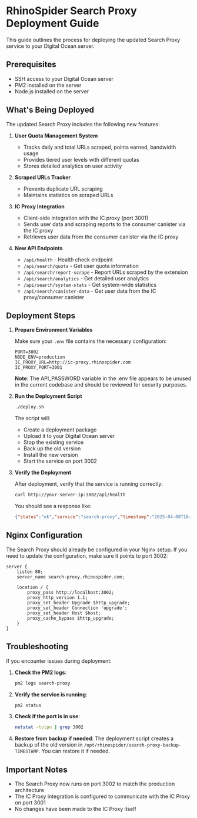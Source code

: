 # RhinoSpider Search Proxy Deployment Guide

This guide outlines the process for deploying the updated Search Proxy service to your Digital Ocean server.

## Prerequisites

- SSH access to your Digital Ocean server
- PM2 installed on the server
- Node.js installed on the server

## What's Being Deployed

The updated Search Proxy includes the following new features:

1. **User Quota Management System**
   - Tracks daily and total URLs scraped, points earned, bandwidth usage
   - Provides tiered user levels with different quotas
   - Stores detailed analytics on user activity

2. **Scraped URLs Tracker**
   - Prevents duplicate URL scraping
   - Maintains statistics on scraped URLs

3. **IC Proxy Integration**
   - Client-side integration with the IC proxy (port 3001)
   - Sends user data and scraping reports to the consumer canister via the IC proxy
   - Retrieves user data from the consumer canister via the IC proxy

4. **New API Endpoints**
   - `/api/health` - Health check endpoint
   - `/api/search/quota` - Get user quota information
   - `/api/search/report-scrape` - Report URLs scraped by the extension
   - `/api/search/analytics` - Get detailed user analytics
   - `/api/search/system-stats` - Get system-wide statistics
   - `/api/search/canister-data` - Get user data from the IC proxy/consumer canister

## Deployment Steps

1. **Prepare Environment Variables**

   Make sure your `.env` file contains the necessary configuration:

   ```
   PORT=3002
   NODE_ENV=production
   IC_PROXY_URL=http://ic-proxy.rhinospider.com
   IC_PROXY_PORT=3001
   ```
   
   **Note**: The API_PASSWORD variable in the .env file appears to be unused in the current codebase and should be reviewed for security purposes.

2. **Run the Deployment Script**

   ```bash
   ./deploy.sh
   ```

   The script will:
   - Create a deployment package
   - Upload it to your Digital Ocean server
   - Stop the existing service
   - Back up the old version
   - Install the new version
   - Start the service on port 3002

3. **Verify the Deployment**

   After deployment, verify that the service is running correctly:

   ```bash
   curl http://your-server-ip:3002/api/health
   ```

   You should see a response like:
   ```json
   {"status":"ok","service":"search-proxy","timestamp":"2025-04-08T16:22:34.625Z"}
   ```

## Nginx Configuration

The Search Proxy should already be configured in your Nginx setup. If you need to update the configuration, make sure it points to port 3002:

```nginx
server {
    listen 80;
    server_name search-proxy.rhinospider.com;

    location / {
        proxy_pass http://localhost:3002;
        proxy_http_version 1.1;
        proxy_set_header Upgrade $http_upgrade;
        proxy_set_header Connection 'upgrade';
        proxy_set_header Host $host;
        proxy_cache_bypass $http_upgrade;
    }
}
```

## Troubleshooting

If you encounter issues during deployment:

1. **Check the PM2 logs**:
   ```bash
   pm2 logs search-proxy
   ```

2. **Verify the service is running**:
   ```bash
   pm2 status
   ```

3. **Check if the port is in use**:
   ```bash
   netstat -tulpn | grep 3002
   ```

4. **Restore from backup if needed**:
   The deployment script creates a backup of the old version in `/opt/rhinospider/search-proxy-backup-TIMESTAMP`.
   You can restore it if needed.

## Important Notes

- The Search Proxy now runs on port 3002 to match the production architecture
- The IC Proxy integration is configured to communicate with the IC Proxy on port 3001
- No changes have been made to the IC Proxy itself
